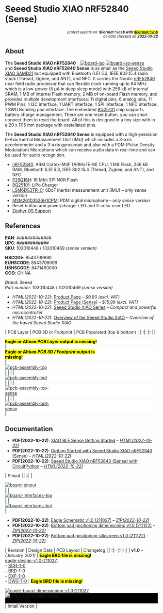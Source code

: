 # Seeed Studio XIAO nRF52840 (Sense)

<div style="display:flex;justify-content:right;">
<small><em>project update on: <strong>$Format:%cs$ with <mark><a href="https://github.com/tiacsys/bridle-electronic/commits/$Format:%h$" title="$Format:%B$" target="_blank">$Format:%h$</a></mark></strong></em></small>
</div>
<div style="display:flex;justify-content:right;">
<small><em>all data checked on <strong>2022-10-22</strong></em></small>
</div>

## About

<span style="width:256px;float:right;">[![board-iso]][board-iso] [![board-iso-sense]][board-iso-sense]</span>

[board-iso]: electronic/boards/seeed-studio-xiao-nrf52840/board-iso.png "Seeed Studio XIAO nRF52840"
[board-iso-sense]: electronic/boards/seeed-studio-xiao-nrf52840/board-iso-sense.png "Seeed Studio XIAO nRF52840 Sense"

The **Seeed Studio XIAO nRF52840** and **Seeed Studio XIAO nRF52840 Sense** is
as small as the [Seeed Studio XIAO SAMD21] but equipped with Bluetooth (LE) 5.3,
IEEE 802.15.4 radio stack (Thread, Zigbee, and ANT), and NFC. It carries the
Nordic [nRF52840] near field radio processor that can flexible clock running
up to 64 MHz which is a low-power (5 μA in deep sleep mode) with 256 kB of
internal SRAM, 1 MB of internal Flash memory, 2 MB of on-board Flash memory,
and provides multiple development interfaces: 11 digital pins, 6 analog pins,
11 PWM Pins, 1 I2C interface, 1 UART interface, 1 SPI interface, 1 NFC
interface, 1 SWD Bonding pad interface. The embedded [BQ25101] chip supports
battery charge management. There are one reset button, you can short connect
them to reset the board. All of this is designed in a tiny size with in a
20 x 17.5 mm package with castellated pins.

The **Seeed Studio XIAO nRF52840 Sense** is equipped with a high-precision
6-Axis Inertial Measurement Unit (IMU) which includes a 3-axis accelerometer
and a 3-axis gyroscope and also with a PDM (Pulse Density Modulation) Microphone
which can receive audio data in real-time and can be used for audio recognition.

* [nRF52840]: ARM Cortex-M4F (ARMv7E-M) CPU, 1 MB Flash, 256 kB RAM, Bluetooth (LE) 5.3, IEEE 802.15.4 (Thread, Zigbee, and ANT), and NFC
* [P25Q16H]: 16 Mbit SPI NOR Flash
* [BQ25101]: LiPo Charger
* [LSM6DS3TR-C]: 6DoF inertial measurement unit (IMU) – *only sense version*
* [MSM261D3526H1CPM]: PDM digital microphone – *only sense version*
* Reset button and power/charger LED and 3-color user LED
* [Zephyr OS Support]

[nRF52840]: https://www.nordicsemi.com/Products/nRF52840 "ARM® Cortex M4F with 1 MB Flash and 256 kB RAM, ARM® Trustzone®, ARM® Cryptocell 310, integrated BT-LE 5.3, IEEE 802.15.4 radio and NFC-A tag"
[P25Q16H]: https://www.puyasemi.com/cpzx/info_131_aid_198_kid_195.html#a002 "16 Mbit SPI NOR Flash"
[BQ25101]: https://www.ti.com/product/BQ25101 "250mA Standalone Linear Li-Ion Battery Charger with Thermal Regulation"
[LSM6DS3TR-C]: https://www.st.com/en/mems-and-sensors/lsm6ds3tr-c.html "iNEMO 3D digital accelerometer and a 3D digital gyroscope"
[MSM261D3526H1CPM]: index.php?dir=electronic/components/memsensing-microsystems/MSM261D3526H1CPM "PDM digital output MEMS microphone with Multi‐modes"
[Zephyr OS Support]: https://bridle.tiac-systems.net/doc/latest/zephyr/boards/arm/xiao_ble/doc/index.html "Zephyr OS Support for Seeed Studio XIAO nRF52840 (Sense)"

[Seeed Studio XIAO SAMD21]: index.php?dir=electronic/boards/seeed-studio-xiao-samd21 "Seeed Studio XIAO SAMD21 – Seeeduino XIAO"

## References

**EAN**: #############<br/>
**UPC**:  ############<br/>
**SKU**: 102010448 / 102010469 *(sense version)*

**HSCODE**:   8543709990<br/>
**EUHSCODE**: 8543709099<br/>
**USHSCODE**: 8471490000<br/>
**COO**: CHINA

*Brand*: Seeed<br/>
*Part number*: 102010448 / 102010469 *(sense version)*

* *HTML(2022-10-22)*: [Product Page] – *$9,90 (excl. VAT)*
* *HTML(2022-10-22)*: [Product Page (Sense)] – *$15,99 (excl. VAT)*
* *HTML(2022-10-22)*: [Seeed Studio XIAO Series]
  – *Compact and powerful microcontroller*
* *HTML(2022-10-22)*: [Overview of the Seeed Studio XIAO]
  – *Overview of the based Seeed Studio XIAO*

[Product Page]: https://www.seeedstudio.com/Seeed-XIAO-BLE-nRF52840-p-5201.html "Seeed Studio XIAO nRF52840"
[Product Page (Sense)]: https://www.seeedstudio.com/Seeed-XIAO-BLE-Sense-nRF52840-p-5253.html "Seeed Studio XIAO nRF52840 Sense"
[Seeed Studio XIAO Series]: https://www.seeedstudio.com/xiao-series-page "XIAO: thumb-sized tiny, but powerful"
[Overview of the Seeed Studio XIAO]: https://sigmdel.ca/michel/ha/xiao/seeeduino_xiao_01_en.html "Based Seeed Studio XIAO Overview"

| PCB Layer | PCB 3D or Footprint | PCB Populated (top & bottom) |
|::|::|::|
| <div style="background-color:white;"><div style="width:65%;display:inline-block"><mark><strong>Eagle or Altium <em>PCB Layer</em> output is missing!</strong></mark></div></div> |<div style="background-color:white;"><div style="width:65%;display:inline-block"><mark><strong>Eagle or Altium <em>PCB 3D / Footprint</em> output is missing!</strong></mark></div></div> | <div style="background-color:white;"><div style="width:33%;display:inline-block">[![pcb-assembly-top]][pcb-assembly-top]</div></div> |
| | | <div style="background-color:white;"><div style="width:33%;display:inline-block">[![pcb-assembly-bot]][pcb-assembly-bot]</div></div> |
| | | <div style="background-color:white;"><div style="width:33%;display:inline-block">[![pcb-assembly-top-sense]][pcb-assembly-top-sense]</div></div> |
| | | <div style="background-color:white;"><div style="width:33%;display:inline-block">[![pcb-assembly-bot-sense]][pcb-assembly-bot-sense]</div></div> |

[pcb-assembly-top]: electronic/boards/seeed-studio-xiao-nrf52840/pcb-assembly-top.png "Seeed Studio XIAO nRF52840 PCB Assembly (top)"
[pcb-assembly-bot]: electronic/boards/seeed-studio-xiao-nrf52840/pcb-assembly-bot.png "Seeed Studio XIAO nRF52840 PCB Assembly (bottom)"
[pcb-assembly-top-sense]: electronic/boards/seeed-studio-xiao-nrf52840/pcb-assembly-top-sense.png "Seeed Studio XIAO nRF52840 (Sense) PCB Assembly (top)"
[pcb-assembly-bot-sense]: electronic/boards/seeed-studio-xiao-nrf52840/pcb-assembly-bot-sense.png "Seeed Studio XIAO nRF52840 (Sense) PCB Assembly (bottom)"

## Documentation

* **PDF(2022-10-22)**: [XIAO BLE Sense Getting Started]
  – *[HTML(2022-10-22)](https://wiki.seeedstudio.com/XIAO-BLE-Sense-Getting-Started)*
* **PDF(2022-10-22)**: [Getting Started with Seeed Studio XIAO nRF52840 (Sense)]
  – *[HTML(2022-10-22)](https://wiki.seeedstudio.com/XIAO_BLE)*
* **PDF(2022-10-22)**: [Seeed Studio XIAO nRF52840 (Sense) with CircuitPython]
  – *[HTML(2022-10-22)](https://wiki.seeedstudio.com/XIAO-BLE_CircutPython)*

[XIAO BLE Sense Getting Started]: electronic/boards/seeed-studio-xiao-nrf52840/getting-started-xiao-ble.pdf "2022-10-22: Last updated on: MONTH DAY, YEAR"
[Getting Started with Seeed Studio XIAO nRF52840 (Sense)]: electronic/boards/seeed-studio-xiao-nrf52840/getting-started.pdf "2022-10-22: Last updated on: MONTH DAY, YEAR"
[Seeed Studio XIAO nRF52840 (Sense) with CircuitPython]: electronic/boards/seeed-studio-xiao-nrf52840/circuitpython.pdf "2022-10-22: Last updated on: MONTH DAY, YEAR"

| Pinout |
|::|
| <div style="background-color:white;"><div style="width:75%;display:inline-block">[![board-pinout]][board-pinout]</div></div> |
| <div style="background-color:white;"><div style="width:75%;display:inline-block">[![board-interfaces-top]][board-interfaces-top]</div></div> |
| <div style="background-color:white;"><div style="width:75%;display:inline-block">[![board-interfaces-bot]][board-interfaces-bot]</div></div> |

[board-pinout]: electronic/boards/seeed-studio-xiao-nrf52840/board-pinout.png "Seeed Studio XIAO nRF52840 (Sense) Pinout"
[board-interfaces-top]: electronic/boards/seeed-studio-xiao-nrf52840/board-interfaces-top.png "Seeed Studio XIAO nRF52840 (Sense) Interfaces (top)"
[board-interfaces-bot]: electronic/boards/seeed-studio-xiao-nrf52840/board-interfaces-bot.png "Seeed Studio XIAO nRF52840 (Sense) Interfaces (bottom)"

* **PDF(2022-10-22)**: [Eagle Schematic v1.0 (211027)]
  – *[ZIP(2022-10-22)](https://files.seeedstudio.com/wiki/XIAO-BLE/Seeed-XIAO-nRF52840-v1.0-SCH.zip)*
* **PDF(2022-10-22)**: [Bottom pad positioning dimensioning v1.0 (211122)]
  – *[ZIP(2022-10-22)](https://files.seeedstudio.com/wiki/XIAO-BLE/Bottom-pad-positioning.zip)*
* **PDF(2022-10-22)**: [Bottom pad positioning silkscreen v1.0 (211122)]
  – *[ZIP(2022-10-22)](https://files.seeedstudio.com/wiki/XIAO-BLE/Bottom-pad-positioning.zip)*

[Eagle Schematic v1.0 (211027)]: electronic/boards/seeed-studio-xiao-nrf52840/eagle-design-v1.0-211027/xiao-nrf52840-schematic.pdf "2022-10-22: Last updated on: October 27, 2021"
[Bottom pad positioning dimensioning v1.0 (211122)]: electronic/boards/seeed-studio-xiao-nrf52840/eagle-design-v1.0-211027/xiao-nrf52840-dimensioning.pdf "2022-10-22: Last updated on: November 22, 2021"
[Bottom pad positioning silkscreen v1.0 (211122)]: electronic/boards/seeed-studio-xiao-nrf52840/eagle-design-v1.0-211027/xiao-nrf52840-silkscreen.pdf "2022-10-22: Last updated on: November 22, 2021"

| Revision | Design Data | PCB Layout | Changelog |
|::|:-|::|:-|
| **v1.0** – *(January 2021)* | <mark><strong>Eagle BRD file is missing!</strong></mark><br/>[eagle-design-v1.0-211027]:<br/>- [SCH-1-0]<br/>- BRD-1-0<br/>- [DXF-1-0]<br/>- [DWG-1-0] | <mark><strong>Eagle BRD file is missing!</strong></mark> <div style="background-color:white;"><div style="width:75%;display:inline-block">[![eagle-board-dimensioning-v1.0-211027]][eagle-board-dimensioning-v1.0-211027]</div></div> <div style="background-color:black;"><div style="width:40%;display:inline-block">[![eagle-board-silkscreen-v1.0-211027]][eagle-board-silkscreen-v1.0-211027]</div></div> | Initail Version |

[eagle-design-v1.0-211027]: index.php?dir=electronic/boards/seeed-studio-xiao-nrf52840/eagle-design-v1.0-211027 "Eagle Design Data"
[SCH-1-0]: electronic/boards/seeed-studio-xiao-nrf52840/eagle-design-v1.0-211027/xiao-nrf52840.sch "Eagle v6.4 Schematic"
[DXF-1-0]: electronic/boards/seeed-studio-xiao-nrf52840/eagle-design-v1.0-211027/xiao-nrf52840-dimensioning.dxf "AutoCAD Drawing Exchange Format, version 2004"
[DWG-1-0]: electronic/boards/seeed-studio-xiao-nrf52840/eagle-design-v1.0-211027/xiao-nrf52840-dimensioning.dwg "DWG AutoDesk AutoCAD Release 13"
[eagle-board-dimensioning-v1.0-211027]: electronic/boards/seeed-studio-xiao-nrf52840/eagle-design-v1.0-211027/xiao-nrf52840-dimensioning.svg "2022-10-22: Last updated on: November 22, 2021"
[eagle-board-silkscreen-v1.0-211027]: electronic/boards/seeed-studio-xiao-nrf52840/eagle-design-v1.0-211027/xiao-nrf52840-silkscreen.svg "2022-10-22: Last updated on: November 22, 2021"
